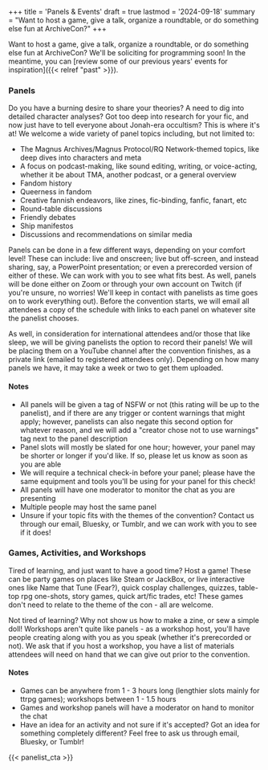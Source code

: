 +++
title = 'Panels & Events'
draft = true
lastmod = '2024-09-18'
summary = "Want to host a game, give a talk, organize a roundtable, or do something else fun at ArchiveCon?"
+++


Want to host a game, give a talk, organize a roundtable, or do something else fun at ArchiveCon? We'll be soliciting for programming soon! In the meantime, you can [review some of our previous years' events for inspiration]({{< relref "past" >}}).

### Panels
Do you have a burning desire to share your theories? A need to dig into detailed character analyses? Got too deep into research for your fic, and now just have to tell everyone about Jonah-era occultism? This is where it's at! We welcome a wide variety of panel topics including, but not limited to:

* The Magnus Archives/Magnus Protocol/RQ Network-themed topics, like deep dives into characters and meta
* A focus on podcast-making, like sound editing, writing, or voice-acting, whether it be about TMA, another podcast, or a general overview
* Fandom history
* Queerness in fandom
* Creative fannish endeavors, like zines, fic-binding, fanfic, fanart, etc
* Round-table discussions
* Friendly debates
* Ship manifestos
* Discussions and recommendations on similar media

Panels can be done in a few different ways, depending on your comfort level! These can include: live and onscreen; live but off-screen, and instead sharing, say, a PowerPoint presentation; or even a prerecorded version of either of these. We can work with you to see what fits best. As well, panels will be done either on Zoom or through your own account on Twitch (if you're unsure, no worries! We'll keep in contact with panelists as time goes on to work everything out). Before the convention starts, we will email all attendees a copy of the schedule with links to each panel on whatever site the panelist chooses.

As well, in consideration for international attendees and/or those that like sleep, we will be giving panelists the option to record their panels! We will be placing them on a YouTube channel after the convention finishes, as a private link (emailed to registered attendees only). Depending on how many panels we have, it may take a week or two to get them uploaded.

#### Notes

* All panels will be given a tag of NSFW or not (this rating will be up to the panelist), and if there are any trigger or content warnings that might apply; however, panelists can also negate this second option for whatever reason, and we will add a "creator chose not to use warnings" tag next to the panel description
* Panel slots will mostly be slated for one hour; however, your panel may be shorter or longer if you'd like. If so, please let us know as soon as you are able
* We will require a technical check-in before your panel; please have the same equipment and tools you'll be using for your panel for this check!
* All panels will have one moderator to monitor the chat as you are presenting
* Multiple people may host the same panel
* Unsure if your topic fits with the themes of the convention? Contact us through our email, Bluesky, or Tumblr, and we can work with you to see if it does!

### Games, Activities, and Workshops

Tired of learning, and just want to have a good time? Host a game! These can be party games on places like Steam or JackBox, or live interactive ones like Name that Tune (Fear?), quick cosplay challenges, quizzes, table-top rpg one-shots, story games, quick art/fic trades, etc! These games don't need to relate to the theme of the con - all are welcome.

Not tired of learning? Why not show us how to make a zine, or sew a simple doll! Workshops aren't quite like panels - as a workshop host, you'll have people creating along with you as you speak (whether it's prerecorded or not). We ask that if you host a workshop, you have a list of materials attendees will need on hand that we can give out prior to the convention.

#### Notes

* Games can be anywhere from 1 - 3 hours long (lengthier slots mainly for ttrpg games); workshops between 1 - 1.5 hours
* Games and workshop panels will have a moderator on hand to monitor the chat
* Have an idea for an activity and not sure if it's accepted? Got an idea for something completely different? Feel free to ask us through email, Bluesky, or Tumblr!



{{< panelist_cta >}}


